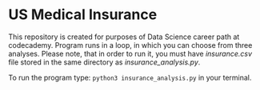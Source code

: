 # US Medical Insurance

This repository is created for purposes of Data Science career path at codecademy. Program runs in a loop, in which you can choose from three analyses.
Please note, that in order to run it, you must have *insurance.csv* file stored in the same directory as *insurance_analysis.py*.

To run the program type: `python3 insurance_analysis.py` in your terminal.



